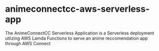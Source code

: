 # animeconnectcc-aws-serverless-app
The AnimeConnectCC Serverless Application is a Serverless deployment utlizing AWS Lamda Functions to serve an anime reccomendation app through AWS Connect
